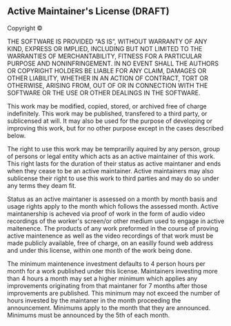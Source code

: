Active Maintainer's License (DRAFT)
---------------------------------

Copyright © <year> <copyright holders>

THE SOFTWARE IS PROVIDED “AS IS”, WITHOUT WARRANTY OF ANY KIND, EXPRESS OR IMPLIED, INCLUDING BUT NOT LIMITED TO THE WARRANTIES OF MERCHANTABILITY, FITNESS FOR A PARTICULAR PURPOSE AND NONINFRINGEMENT. IN NO EVENT SHALL THE AUTHORS OR COPYRIGHT HOLDERS BE LIABLE FOR ANY CLAIM, DAMAGES OR OTHER LIABILITY, WHETHER IN AN ACTION OF CONTRACT, TORT OR OTHERWISE, ARISING FROM, OUT OF OR IN CONNECTION WITH THE SOFTWARE OR THE USE OR OTHER DEALINGS IN THE SOFTWARE.

This work may be modified, copied, stored, or archived free of charge indefinitely. This work may be published, transfered to a third party, or sublicensed at will. It may also be used for the purpose of developing or improving this work, but for no other purpose except in the cases described below.

The right to use this work may be temprarilly aquired by any person, group of persons or legal entity which acts as an active maintainer of this work. This right lasts for the duration of their status as active maintaner and ends when they cease to be an active maintainer. Active maintainers may also sublicense their right to use this work to third parties and may do so under any terms they deam fit.

Status as an active maintaner is assessed on a month by month basis and usage rights apply to the month which follows the assessed month. Active maintanership is acheved via proof of work in the form of audio video recordings of the worker's screen/or other medium used to engage in active maitenence. The products of any work preformed in the course of proving active maintenence as well as the video recordings of that work must be made publicly available, free of charge, on an easilly found web address and under this license, within one month of the work being done.

The minimum maintenence investment defaults to 4 person hours per month for a work published under this license. Maintainers investing more than 4 hours a month may set a higher minimum which applies any improvements originating from that maintaner for 7 months after those improvements are published. This minimum may not exceed the number of hours invested by the maintaner in the month proceeding the announcement. Minimums apply to the month that they are announced. Minimums must be announced by the 5th of each month.
